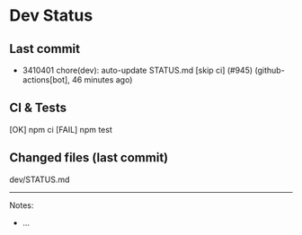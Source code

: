# Dev Status

## Last commit
- 3410401 chore(dev): auto-update STATUS.md [skip ci] (#945) (github-actions[bot], 46 minutes ago)
## CI & Tests
[OK] npm ci
[FAIL] npm test

## Changed files (last commit)
dev/STATUS.md

---
Notes:
- ...
